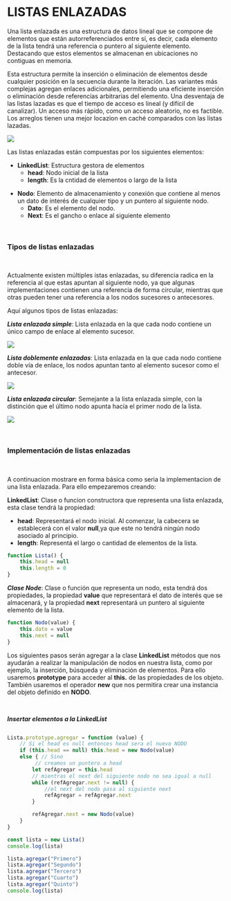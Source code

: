 # LISTAS ENLAZADAS

Una lista enlazada es una estructura de datos lineal que se compone de elementos que están autorreferenciados entre sí, es decir, cada elemento de la lista tendrá una referencia o puntero al siguiente elemento. Destacando que estos elementos se almacenan en ubicaciones no contiguas en memoria.

Esta estructura permite la inserción o eliminación de elementos desde cualquier posición en la secuencia durante la iteración. Las variantes más complejas agregan enlaces adicionales, permitiendo una eficiente inserción o eliminación desde referencias arbitrarias del elemento. Una desventaja de las listas lazadas es que el tiempo de acceso es lineal (y difícil de canalizar). Un acceso más rápido, como un acceso aleatorio, no es factible. Los arreglos tienen una mejor locazion en caché comparados con las listas lazadas.

![](https://github.com/Kapelu/Apuntes-Personales/blob/main/03%20-%20JavaScript/imagenes/Lista-enlazada.png)

Las listas enlazadas están compuestas por los siguientes elementos:

 * **LinkedList**: Estructura gestora de elementos
     * **head**: Nodo inicial de la lista
    * **length**: Es la cntidad de elementos o largo de la lista <p>
 * **Nodo**: Elemento de almacenamiento y conexión que contiene al menos un dato de interés de cualquier tipo y un puntero al siguiente nodo.
    * **Dato**: Es el elemento del nodo. 
    * **Next**: Es el gancho o enlace al siguiente elemento
<p>
<br>

### **Tipos de listas enlazadas**
<br>

Actualmente existen múltiples istas enlazadas, su diferencia radica en la referencia al que estas apuntan al siguiente nodo, ya que algunas implementaciones contienen una referencia de forma circular, mientras que otras pueden tener una referencia a los nodos sucesores o antecesores.

Aquí algunos tipos de listas enlazadas:

***Lista enlazada simple***: Lista enlazada en la que cada nodo contiene un único campo de enlace al elemento sucesor.
<br>

![](https://github.com/Kapelu/Apuntes-Personales/blob/main/03%20-%20JavaScript/imagenes/Lista-enlazada_simple.png)

***Lista doblemente enlazadas***: Lista enlazada en la que cada nodo contiene doble vía de enlace, los nodos apuntan tanto al elemento sucesor como el antecesor.
<br>

![](https://github.com/Kapelu/Apuntes-Personales/blob/main/03%20-%20JavaScript/imagenes/Lista-enlazada_doble.png)

***Lista enlazada circular***: Semejante a la lista enlazada simple, con la distinción que el último nodo apunta hacía el primer nodo de la lista.
<br>

![](https://github.com/Kapelu/Apuntes-Personales/blob/main/03%20-%20JavaScript/imagenes/Lista-enlazada_circular.png)
<p>
<br>

### **Implementación de listas enlazadas**
<br>

A continuacion mostrare en forma básica como seria la implementacion de una lista enlazada. Para ello empezaremos creando:

**LinkedList**: Clase o funcion constructora que representa una lista enlazada, esta clase tendrá la propiedad:
* **head**: Representará el nodo inicial. Al comenzar, la cabecera se establecerá con el valor **null**,ya que este no tendrá ningún nodo asociado al principio.
* **length**: Representá el largo o cantidad de elementos de la lista.

```javascript
function Lista() {
	this.head = null
	this.length = 0
}
```
***Clase Node***: Clase o función que representa un nodo, esta tendrá dos propiedades, la propiedad **value** que representará el dato de interés que se almacenará, y la propiedad **next** representará un puntero al siguiente elemento de la lista.

```javascript
function Nodo(value) {
	this.dato = value
	this.next = null
}
```
Los siguientes pasos serán agregar a la clase **LinkedList** métodos que nos ayudarán a realizar la manipulación de nodos en nuestra lista, como por ejemplo, la inserción, búsqueda y eliminación de elementos. Para ello usaremos **prototype** para acceder al **this.** de las propiedades de los objeto. También usaremos el operador **new** que nos permitira crear una instancia del objeto definido en **NODO**.
<p>
<br>

***Insertar elementos a la LinkedList***

```javascript

Lista.prototype.agregar = function (value) {
    // Si el head es null entonces head sera el nuevo NODO 
	if (this.head == null) this.head = new Nodo(value)
	else { // Sino
         // creamos un puntero a head
		let refAgregar = this.head
        // mientras el next del siguiente nodo no sea igual a null
		while (refAgregar.next != null) {
            //el next del nodo pasa al siguiente next
			refAgregar = refAgregar.next
		}

		refAgregar.next = new Nodo(value)
	}
}

const lista = new Lista()
console.log(lista)

lista.agregar("Primero")
lista.agregar("Segundo")
lista.agregar("Tercero")
lista.agregar("Cuarto")
lista.agregar("Quinto")
console.log(lista)
```



